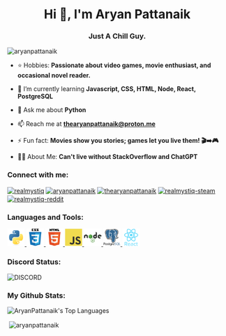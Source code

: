 <h1 align="center">Hi 👋, I'm Aryan Pattanaik</h1>
<h3 align="center">Just A Chill Guy.</h3>

<p align="left">
  <img src="https://komarev.com/ghpvc/?username=aryanpattanaik&label=Profile%20views&color=00ff04&style=flat" alt="aryanpattanaik" />
</p>

- ⭐ Hobbies: **Passionate about video games, movie enthusiast, and occasional novel reader.**

- 🌱 I’m currently learning **Javascript, CSS, HTML, Node, React, PostgreSQL**

- 💬 Ask me about **Python**

- 📫 Reach me at **thearyanpattanaik@proton.me**

- ⚡ Fun fact: **Movies show you stories; games let you live them! 🎬➡️🎮**

- 🙋‍♂️ About Me: **Can't live without StackOverflow and ChatGPT**

<h3 align="left">Connect with me:</h3>
<p align="left">
<a href="https://twitter.com/realmystiq" target="blank"><img align="center" src="https://raw.githubusercontent.com/rahuldkjain/github-profile-readme-generator/master/src/images/icons/Social/twitter.svg" alt="realmystiq" height="30" width="40" /></a>
<a href="https://linkedin.com/in/aryanpattanaik" target="blank"><img align="center" src="https://raw.githubusercontent.com/rahuldkjain/github-profile-readme-generator/master/src/images/icons/Social/linked-in-alt.svg" alt="aryanpattanaik" height="30" width="40" /></a>
<a href="https://instagram.com/thearyanpattanaik" target="blank"><img align="center" src="https://raw.githubusercontent.com/rahuldkjain/github-profile-readme-generator/master/src/images/icons/Social/instagram.svg" alt="thearyanpattanaik" height="30" width="40" /></a>
<a href="https://steamcommunity.com/id/realmystiq/" target="blank"><img align="center" src="https://upload.wikimedia.org/wikipedia/commons/thumb/8/83/Steam_icon_logo.svg/1024px-Steam_icon_logo.svg.png" alt="realmystiq-steam" height="30" width="30" /></a>
<a href="https://www.reddit.com/user/RealMystiq/" target="blank">
  <img align="center" src="https://cdn-icons-png.flaticon.com/512/2111/2111589.png" alt="realmystiq-reddit" height="30" width="30" /></a>
</p>

<h3 align="left">Languages and Tools:</h3>
<p align="left">
  <a href="https://www.python.org" target="_blank" rel="noreferrer">
    <img src="https://raw.githubusercontent.com/devicons/devicon/master/icons/python/python-original.svg" alt="python" width="40" height="40"/>
  </a>
  <a href="https://www.w3schools.com/css/" target="_blank" rel="noreferrer">
    <img src="https://raw.githubusercontent.com/devicons/devicon/master/icons/css3/css3-original-wordmark.svg" alt="css3" width="40" height="40"/>
  </a>
  <a href="https://www.w3.org/html/" target="_blank" rel="noreferrer">
    <img src="https://raw.githubusercontent.com/devicons/devicon/master/icons/html5/html5-original-wordmark.svg" alt="html5" width="40" height="40"/>
  </a>
  <a href="https://developer.mozilla.org/en-US/docs/Web/JavaScript" target="_blank" rel="noreferrer">
    <img src="https://raw.githubusercontent.com/devicons/devicon/master/icons/javascript/javascript-original.svg" alt="javascript" width="40" height="40"/>
  </a>
  <a href="https://nodejs.org" target="_blank" rel="noreferrer">
    <img src="https://raw.githubusercontent.com/devicons/devicon/master/icons/nodejs/nodejs-original-wordmark.svg" alt="nodejs" width="40" height="40"/>
  </a>
  <a href="https://www.postgresql.org" target="_blank" rel="noreferrer">
    <img src="https://raw.githubusercontent.com/devicons/devicon/master/icons/postgresql/postgresql-original-wordmark.svg" alt="postgresql" width="40" height="40"/>
  </a>
  <a href="https://reactjs.org/" target="_blank" rel="noreferrer">
    <img src="https://raw.githubusercontent.com/devicons/devicon/master/icons/react/react-original-wordmark.svg" alt="react" width="40" height="40"/>
  </a>
</p>

<h3 align="left">Discord Status:</h3>

![DISCORD](https://discord.c99.nl/widget/theme-4/501027770265239572.png)

<h3 align="left">My Github Stats:</h3>

![AryanPattanaik's Top Languages](https://github-readme-stats.vercel.app/api/top-langs/?username=AryanPattanaik&theme=midnight-purple&show_icons=true&hide_border=true&layout=compact)

<p>
  &nbsp;<img align="center" src="https://github-readme-stats.vercel.app/api?username=aryanpattanaik&show_icons=true&locale=en&theme=midnight-purple" alt="aryanpattanaik" />
</p>
